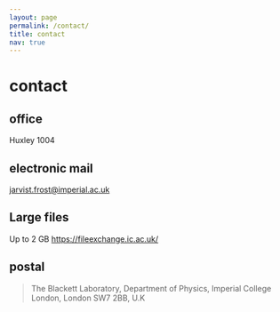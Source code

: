 ```yaml
---
layout: page 
permalink: /contact/
title: contact
nav: true 
---
```


# contact

## office

Huxley 1004

## electronic mail 

<jarvist.frost@imperial.ac.uk>

## Large files

Up to 2 GB
<https://fileexchange.ic.ac.uk/>

## postal

> The Blackett Laboratory, 
> Department of Physics, 
> Imperial College London, 
> London
> SW7 2BB, U.K

